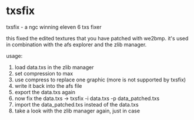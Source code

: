 # txsfix
txsfix - a ngc winning eleven 6 txs fixer

this fixed the edited textures that you have patched with we2bmp.
it's used in combination with the afs explorer and the zlib manager.

usage:
1. load data.txs in the zlib manager
2. set compression to max
3. use compress to replace one graphic (more is not supported by txsfix)
4. write it back into the afs file
5. export the data.txs again
6. now fix the data.txs -> txsfix -i data.txs -p data_patched.txs
7. import the data_patched.txs instead of the data.txs
8. take a look with the zlib manager again, just in case
